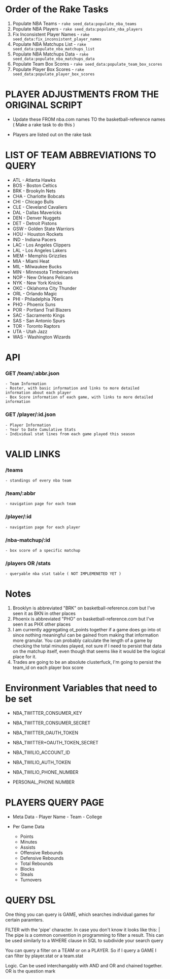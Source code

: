 # Order of the Rake Tasks
  1. Populate NBA Teams            - `rake seed_data:populate_nba_teams`
  2. Populate NBA Players          - `rake seed_data:populate_nba_players`
  3. Fix Inconsistent Player Names - `rake seed_data:fix_inconsistent_player_names`
  4. Populate NBA Matchups List    - `rake seed_data:populate_nba_matchups_list`
  5. Populate NBA Matchups Data    - `rake seed_data:populate_nba_matchups_data`
  6. Populate Team Box Scores      - `rake seed_data:populate_team_box_scores`
  7. Populate Player Box Scores    - `rake seed_data:populate_player_box_scores`

# PLAYER ADJUSTMENTS FROM THE ORIGINAL SCRIPT
  * Update these FROM nba.com names TO the basketball-reference names ( Make a rake task to do this )
  - Players are listed out on the rake task

# LIST OF TEAM ABBREVIATIONS TO QUERY
  * ATL - Atlanta Hawks
  * BOS - Boston Celtics
  * BRK - Brookyln Nets
  * CHA - Charlotte Bobcats
  * CHI - Chicago Bulls
  * CLE - Cleveland Cavaliers
  * DAL - Dallas Mavericks
  * DEN - Denver Nuggets
  * DET - Detroit Pistons
  * GSW - Golden State Warriors
  * HOU - Houston Rockets
  * IND - Indiana Pacers
  * LAC - Los Angeles Clippers
  * LAL - Los Angeles Lakers
  * MEM - Memphis Grizzlies
  * MIA - Miami Heat
  * MIL - Milwaukee Bucks
  * MIN - Minnesota Timberwolves
  * NOP - New Orleans Pelicans
  * NYK - New York Knicks
  * OKC - Oklahoma City Thunder
  * ORL - Orlando Magic
  * PHI - Philadelphia 76ers
  * PHO - Phoenix Suns
  * POR - Portland Trail Blazers
  * SAC - Sacramento Kings
  * SAS - San Antonio Spurs
  * TOR - Toronto Raptors
  * UTA - Utah Jazz
  * WAS - Washington Wizards

# API
  ### GET /team/:abbr.json
    - Team Information
    - Roster, with basic information and links to more detailed information about each player
    - Box Score information of each game, with links to more detailed information

  ### GET /player/:id.json
    - Player Information
    - Year to Date Cumulative Stats
    - Individual stat lines from each game played this season

# VALID LINKS
  ### /teams
    - standings of every nba team

  ### /team/:abbr
    - navigation page for each team

  ### /player/:id
    - navigation page for each player

  ### /nba-matchup/:id
    - box score of a specific matchup

  ### /players OR /stats
    - queryable nba stat table ( NOT IMPLEMENETED YET )

# Notes
1. Brooklyn is abbreviated "BRK" on basketball-reference.com but I've seen it as BKN in other places
2. Phoenix is abbreviated "PHO" on basketball-reference.com but I've seen it as PHX other places
3. I am currently aggregating ot_points together if a game does go into ot since nothing meaningful can be gained from making that information more granular. You can probably calculate the length of a game by checking the total minutes played, not sure if I need to persist that data on the matchup itself, even though that seems like it would be the logical place for it.
4. Trades are going to be an absolute clusterfuck, I'm going to persist the team_id on each player box score

# Environment Variables that need to be set
  * NBA_TWITTER_CONSUMER_KEY
  * NBA_TWITTER_CONSUMER_SECRET
  * NBA_TWITTER_OAUTH_TOKEN
  * NBA_TWITTER+OAUTH_TOKEN_SECRET

  * NBA_TWILIO_ACCOUNT_ID
  * NBA_TWILIO_AUTH_TOKEN
  * NBA_TWILIO_PHONE_NUMBER

  * PERSONAL_PHONE NUMBER

# PLAYERS QUERY PAGE
   * Meta Data
    - Player Name
    - Team
    - College

  * Per Game Data
    - Points
    - Minutes
    - Assists
    - Offensive Rebounds
    - Defensive Rebounds
    - Total Rebounds
    - Blocks
    - Steals
    - Turnovers

# QUERY DSL

  One thing you can query is GAME, which searches individual games for certain paramters.

  FILTER with the 'pipe' character. In case you don't know it looks like this: |
  The pipe is a common convention in programming to filter a result. This can be used similarly to a WHERE clause in SQL to subdivide your search query

  You can query a filter on a TEAM or on a PLAYER. So if I query a GAME I can filter by player.stat or a team.stat

  Logic. Can be used interchangably with AND and OR and chained together.
  OR is the question mark
